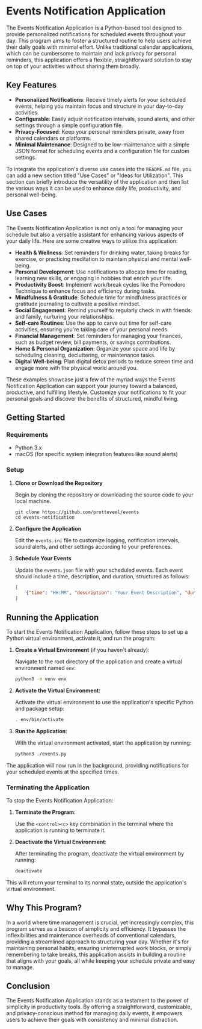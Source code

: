 # Events Notification Application

The Events Notification Application is a Python-based tool designed to provide personalized notifications for scheduled events throughout your day. This program aims to foster a structured routine to help users achieve their daily goals with minimal effort. Unlike traditional calendar applications, which can be cumbersome to maintain and lack privacy for personal reminders, this application offers a flexible, straightforward solution to stay on top of your activities without sharing them broadly.

## Key Features

- **Personalized Notifications**: Receive timely alerts for your scheduled events, helping you maintain focus and structure in your day-to-day activities.
- **Configurable**: Easily adjust notification intervals, sound alerts, and other settings through a simple configuration file.
- **Privacy-Focused**: Keep your personal reminders private, away from shared calendars or platforms.
- **Minimal Maintenance**: Designed to be low-maintenance with a simple JSON format for scheduling events and a configuration file for custom settings.

To integrate the application's diverse use cases into the `README.md` file, you can add a new section titled "Use Cases" or "Ideas for Utilization". This section can briefly introduce the versatility of the application and then list the various ways it can be used to enhance daily life, productivity, and personal well-being.

## Use Cases

The Events Notification Application is not only a tool for managing your schedule but also a versatile assistant for enhancing various aspects of your daily life. Here are some creative ways to utilize this application:

- **Health & Wellness**: Set reminders for drinking water, taking breaks for exercise, or practicing meditation to maintain physical and mental well-being.
- **Personal Development**: Use notifications to allocate time for reading, learning new skills, or engaging in hobbies that enrich your life.
- **Productivity Boost**: Implement work/break cycles like the Pomodoro Technique to enhance focus and efficiency during tasks.
- **Mindfulness & Gratitude**: Schedule time for mindfulness practices or gratitude journaling to cultivate a positive mindset.
- **Social Engagement**: Remind yourself to regularly check in with friends and family, nurturing your relationships.
- **Self-care Routines**: Use the app to carve out time for self-care activities, ensuring you're taking care of your personal needs.
- **Financial Management**: Set reminders for managing your finances, such as budget review, bill payments, or savings contributions.
- **Home & Personal Organization**: Organize your space and life by scheduling cleaning, decluttering, or maintenance tasks.
- **Digital Well-being**: Plan digital detox periods to reduce screen time and engage more with the physical world around you.

These examples showcase just a few of the myriad ways the Events Notification Application can support your journey toward a balanced, productive, and fulfilling lifestyle. Customize your notifications to fit your personal goals and discover the benefits of structured, mindful living.

## Getting Started

### Requirements

- Python 3.x
- macOS (for specific system integration features like sound alerts)

### Setup

1. **Clone or Download the Repository**

   Begin by cloning the repository or downloading the source code to your local machine.

   ```
   git clone https://github.com/protteveel/events
   cd events-notification
   ```

2. **Configure the Application**

   Edit the `events.ini` file to customize logging, notification intervals, sound alerts, and other settings according to your preferences.

3. **Schedule Your Events**

   Update the `events.json` file with your scheduled events. Each event should include a time, description, and duration, structured as follows:

   ```json
   [
       {"time": "HH:MM", "description": "Your Event Description", "duration": "HH:MM"}
   ]
   ```

## Running the Application

To start the Events Notification Application, follow these steps to set up a Python virtual environment, activate it, and run the program:

1. **Create a Virtual Environment** (if you haven't already):

   Navigate to the root directory of the application and create a virtual environment named `env`:

   ```bash
   python3 -m venv env
   ```

2. **Activate the Virtual Environment**:

   Activate the virtual environment to use the application's specific Python and package setup:

   ```bash
   . env/bin/activate
   ```

3. **Run the Application**:

   With the virtual environment activated, start the application by running:

   ```bash
   python3 ./events.py
   ```

The application will now run in the background, providing notifications for your scheduled events at the specified times.

### Terminating the Application

To stop the Events Notification Application:

1. **Terminate the Program**:

   Use the `<control><c>` key combination in the terminal where the application is running to terminate it.

2. **Deactivate the Virtual Environment**:

   After terminating the program, deactivate the virtual environment by running:

   ```bash
   deactivate
   ```

This will return your terminal to its normal state, outside the application's virtual environment.

## Why This Program?

In a world where time management is crucial, yet increasingly complex, this program serves as a beacon of simplicity and efficiency. It bypasses the inflexibilities and maintenance overheads of conventional calendars, providing a streamlined approach to structuring your day. Whether it's for maintaining personal habits, ensuring uninterrupted work blocks, or simply remembering to take breaks, this application assists in building a routine that aligns with your goals, all while keeping your schedule private and easy to manage.

## Conclusion

The Events Notification Application stands as a testament to the power of simplicity in productivity tools. By offering a straightforward, customizable, and privacy-conscious method for managing daily events, it empowers users to achieve their goals with consistency and minimal distraction.
